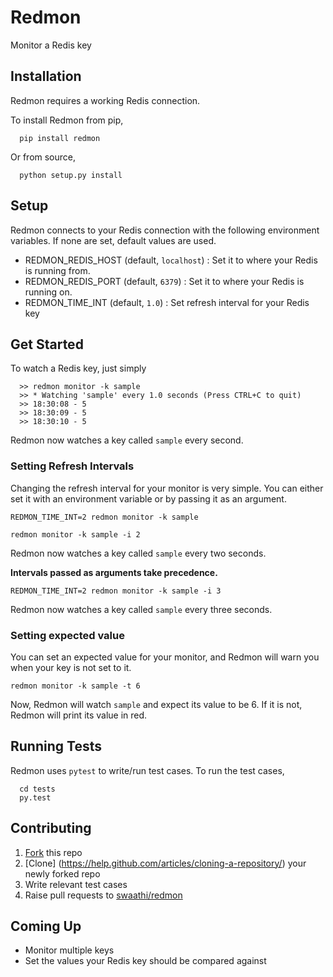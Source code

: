 # Redmon
Monitor a Redis key

## Installation
Redmon requires a working Redis connection.

To install Redmon from pip,
```
  pip install redmon
```

Or from source,
```
  python setup.py install
```

## Setup
Redmon connects to your Redis connection with the following environment variables.
If none are set, default values are used.
- REDMON_REDIS_HOST (default, `localhost`) : Set it to where your Redis is running from.
- REDMON_REDIS_PORT (default, `6379`)      : Set it to where your Redis is running on.
- REDMON_TIME_INT (default, `1.0`)           : Set refresh interval for your Redis key

## Get Started
To watch a Redis key, just simply

```
  >> redmon monitor -k sample
  >> * Watching 'sample' every 1.0 seconds (Press CTRL+C to quit)
  >> 18:30:08 - 5
  >> 18:30:09 - 5
  >> 18:30:10 - 5
```

Redmon now watches a key called `sample` every second.

### Setting Refresh Intervals

Changing the refresh interval for your monitor is very simple. You can either set
it with an environment variable or by passing it as an argument.

```
REDMON_TIME_INT=2 redmon monitor -k sample
```

```
redmon monitor -k sample -i 2
```

Redmon now watches a key called `sample` every two seconds.

**Intervals passed as arguments take precedence.**

```
REDMON_TIME_INT=2 redmon monitor -k sample -i 3
```

Redmon now watches a key called `sample` every three seconds.

### Setting expected value

You can set an expected value for your monitor, and Redmon will warn you when your
key is not set to it.

```
redmon monitor -k sample -t 6
```

Now, Redmon will watch `sample` and expect its value to be 6. If it is not, Redmon will
print its value in red.

## Running Tests
Redmon uses `pytest` to write/run test cases. To run the test cases,

```
  cd tests
  py.test
```

## Contributing
1. [Fork](https://help.github.com/articles/fork-a-repo/) this repo
2. [Clone] (https://help.github.com/articles/cloning-a-repository/) your newly forked repo
3. Write relevant test cases
4. Raise pull requests to [swaathi/redmon](https://github.com/swaathi/redmon)

## Coming Up
- Monitor multiple keys
- Set the values your Redis key should be compared against
